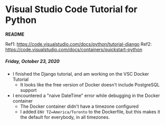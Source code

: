 # Visual Studio Code Tutorial for Python

**README**

Ref1: https://code.visualstudio.com/docs/python/tutorial-django
Ref2: https://code.visualstudio.com/docs/containers/quickstart-python


##### Friday, October 23, 2020
- I finished the Django tutorial, and am working on the VSC Docker Tutorial
    - It looks like the free version of Docker doesn't include PostgreSQL support
- I encountered a "naive DateTime" error while debugging in the Docker container
    - The Docker container didn't have a timezone configured
    - I added `ENV TZ=America/Toronto` to the Dockerfile, but this makes it the default for everybody, in all timezones.
    
